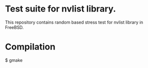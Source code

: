 # Test suite for nvlist library.

This repository contains random based stress test for nvlist library in FreeBSD.

# Compilation

$ gmake

